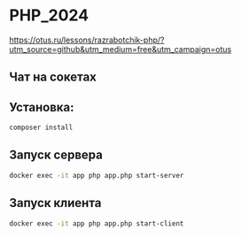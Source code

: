 # PHP_2024

https://otus.ru/lessons/razrabotchik-php/?utm_source=github&utm_medium=free&utm_campaign=otus

## Чат на сокетах

## Установка:

```sh
composer install
```

## Запуск сервера

```sh
docker exec -it app php app.php start-server
```

## Запуск клиента

```sh
docker exec -it app php app.php start-client
```